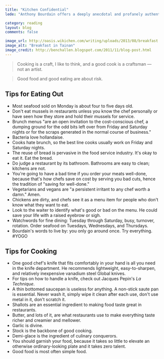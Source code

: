 ```yaml
---
title: "Kitchen Confidential"
lede: "Anthony Bourdain offers a deeply anecdotal and profanely authentic glimpse into the world of culinary craftsmanship, the people who inhabit it, and what it means to live a life of vice and folly and passion for food."

category: reading
layout: blog
comments: false

image_url: http://oasis.wikichen.com/writing/uploads/2013/08/breakfast.jpg
image_alt: "Breakfast in Tainan"
image_credit: http://benchallen.blogspot.com/2011/11/blog-post.html
---
```




> Cooking is a craft, I like to think, and a good cook is a craftsman &mdash; not an artist.

> Good food and good eating are about risk.




## Tips for Eating Out

* Most seafood sold on Monday is about four to five days old.
* Don't eat mussels in restaurants unless you know the chef personally or have seen how they store and hold their mussels for service.
* Brunch menus "are an open invitation to the cost-conscious chef, a dumping ground for the odd bits left over from Friday and Saturday nights or for the scraps generated in the normal course of business."
* Bacteria love hollandaise.
* Cooks hate brunch, so the best line cooks usually work on Friday and Saturday nights.
* The reuse of bread is pervasive in the food service industry. It's okay to eat it. Eat the bread.
* Do judge a restaurant by its bathroom. Bathrooms are easy to clean; kitchens are not.
* You're going to have a bad time if you order your meats well-done, because that's how chefs save on cost by serving you bad cuts, hence the tradition of "saving for well-done."
* Vegetarians and vegans are "a persistent irritant to any chef worth a damn." Amen.
* Chickens are dirty, and chefs see it as a menu item for people who don't know what they want to eat.
* Look to the waiter to identify what's good or bad on the menu. He could save your life with a raised eyebrow or sigh.
* Watchwords for fine dining: Tuesday through Saturday, busy, turnover, rotation. Order seafood on Tuesdays, Wednesdays, and Thursdays.
* Bourdain's words to live by: you only go around once. Try everything. #YOGO

## Tips for Cooking

* One good chef's knife that fits comfortably in your hand is all you need in the knife department. He recommends lightweight, easy-to-sharpen, and relatively inexpensive vanadium steel Global knives.
* For tips on how to handle a knife, check out Jacques Pepin's *La Technique*.
* A thin bottomed saucepan is useless for anything. A non-stick saute pan is essential. Never wash it, simply wipe it clean after each use, don't use metal in it, don't scratch it.
* Shallots are an essential ingredient to making food taste great in restaurants.
* Butter, and lots of it, are what restaurants use to make everything taste richer and creamier and mellower.
* Garlic is divine.
* Stock is the backbone of good cooking.
* Demi-glace is the ingredient of culinary conquerors.
* You should garnish your food, because it takes so little to elevate an otherwise ordinary-looking plate and it takes zero talent.
* Good food is most often simple food.